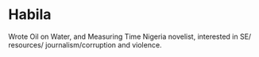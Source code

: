 # Habila

Wrote Oil on Water, and Measuring Time
Nigeria novelist, interested in SE/ resources/ journalism/corruption and violence.

